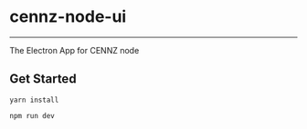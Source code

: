 # cennz-node-ui

---

The Electron App for CENNZ node

## Get Started

```shell
yarn install
```

```shell
npm run dev
```
